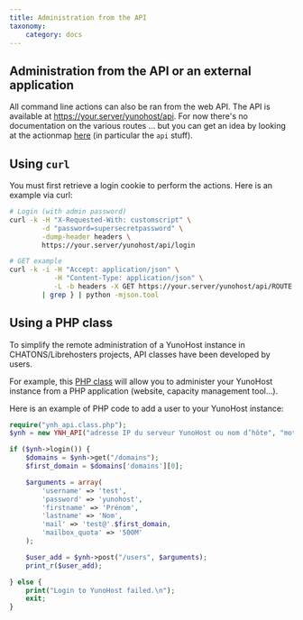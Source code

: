 ```yaml
---
title: Administration from the API
taxonomy:
    category: docs
---
```

## Administration from the API or an external application

All command line actions can also be ran from the web API. The API is available at https://your.server/yunohost/api. For now there's no documentation on the various routes ... but you can get an idea by looking at the actionmap [here](https://github.com/YunoHost/yunohost/blob/stretch-unstable/data/actionsmap/yunohost.yml) (in particular the `api` stuff).

## Using `curl`

You must first retrieve a login cookie to perform the actions. Here is an example via curl:

```bash
# Login (with admin password)
curl -k -H "X-Requested-With: customscript" \
        -d "password=supersecretpassword" \
        -dump-header headers \
        https://your.server/yunohost/api/login

# GET example
curl -k -i -H "Accept: application/json" \
           -H "Content-Type: application/json" \
           -L -b headers -X GET https://your.server/yunohost/api/ROUTE \
        | grep } | python -mjson.tool
```

## Using a PHP class

To simplify the remote administration of a YunoHost instance in CHATONS/Librehosters projects, API classes have been developed by users.

For example, this [PHP class](https://github.com/scith/yunohost-api-php) will allow you to administer your YunoHost instance from a PHP application (website, capacity management tool...).

Here is an example of PHP code to add a user to your YunoHost instance:

```php
require("ynh_api.class.php");
$ynh = new YNH_API("adresse IP du serveur YunoHost ou nom d’hôte", "mot de passe administrateur");

if ($ynh->login()) {
    $domains = $ynh->get("/domains");
    $first_domain = $domains['domains'][0];

    $arguments = array(
        'username' => 'test',
        'password' => 'yunohost',
        'firstname' => 'Prénom',
        'lastname' => 'Nom',
        'mail' => 'test@'.$first_domain,
        'mailbox_quota' => '500M'
    );

    $user_add = $ynh->post("/users", $arguments);
    print_r($user_add);

} else {
    print("Login to YunoHost failed.\n");
    exit;
}
```
